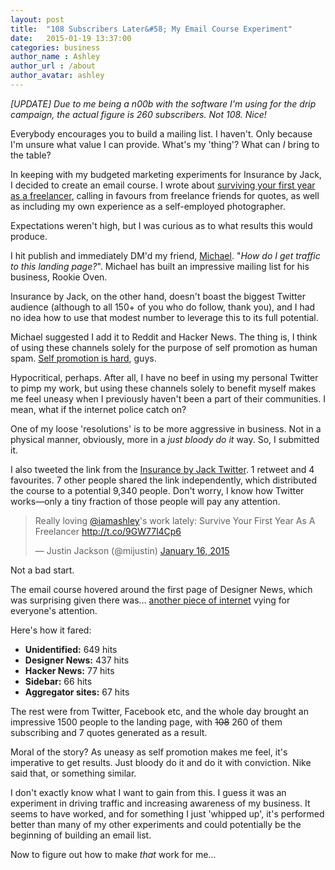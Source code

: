 ```yaml
---
layout: post
title:  "108 Subscribers Later&#58; My Email Course Experiment"
date:   2015-01-19 13:37:00
categories: business
author_name : Ashley
author_url : /about
author_avatar: ashley
---
```


_[UPDATE] Due to me being a n00b with the software I'm using for the drip campaign, the actual figure is 260 subscribers. Not 108. Nice!_

Everybody encourages you to build a mailing list. I haven't. Only because I'm unsure what value I can provide. What's my 'thing'? What can _I_ bring to the table?

In keeping with my budgeted marketing experiments for Insurance by Jack, I decided to create an email course. I wrote about <a href="http://insurancebyjack.co.uk/survive-your-first-year-as-a-freelancer/">surviving your first year as a freelancer</a>, calling in favours from freelance friends for quotes, as well as including my own experience as a self-employed photographer.

<!--more-->

Expectations weren't high, but I was curious as to what results this would produce.

I hit publish and immediately DM'd my friend, <a href="http://rookieoven.com/">Michael</a>. "_How do I get traffic to this landing page?_". Michael has built an impressive mailing list for his business, Rookie Oven.

Insurance by Jack, on the other hand, doesn't boast the biggest Twitter audience (although to all 150+ of you who do follow, thank you), and I had no idea how to use that modest number to leverage this to its full potential.

Michael suggested I add it to Reddit and Hacker News. The thing is, I think of using these channels solely for the purpose of self promotion as human spam. <a href="http://www.copyblogger.com/shameless-self-promotion/">Self promotion is hard</a>, guys.

Hypocritical, perhaps. After all, I have no beef in using my personal Twitter to pimp my work, but using these channels solely to benefit myself makes me feel uneasy when I previously haven't been a part of their communities. I mean, what if the internet police catch on?

One of my loose 'resolutions' is to be more aggressive in business. Not in a physical manner, obviously, more in a _just bloody do it_ way. So, I submitted it.

I also tweeted the link from the <a href="http://twitter.com/insurancebyjack">Insurance by Jack Twitter</a>. 1 retweet and 4 favourites. 7 other people shared the link independently, which distributed the course to a potential 9,340 people. Don't worry, I know how Twitter works—only a tiny fraction of those people will pay any attention.

<blockquote class="twitter-tweet" lang="en"><p>Really loving <a href="https://twitter.com/iamashley">@iamashley</a>&#39;s work lately: Survive Your First Year As A Freelancer <a href="http://t.co/9GW77l4Cp6">http://t.co/9GW77l4Cp6</a></p>&mdash; Justin Jackson (@mijustin) <a href="https://twitter.com/mijustin/status/556113804564897792">January 16, 2015</a></blockquote>
<script async src="//platform.twitter.com/widgets.js" charset="utf-8"></script>

Not a bad start.

The email course hovered around the first page of Designer News, which was surprising given there was… <a href="http://www.teehanlax.com/">another piece of internet</a> vying for everyone's attention.

Here's how it fared:

* __Unidentified:__ 649 hits
* __Designer News:__ 437 hits
* __Hacker News:__ 77 hits
* __Sidebar:__ 66 hits
* __Aggregator sites:__ 67 hits

The rest were from Twitter, Facebook etc, and the whole day brought an impressive 1500 people to the landing page, with <s>108</s> 260 of them subscribing and 7 quotes generated as a result.

Moral of the story? As uneasy as self promotion makes me feel, it's imperative to get results. Just bloody do it and do it with conviction. Nike said that, or something similar.

I don't exactly know what I want to gain from this. I guess it was an experiment in driving traffic and increasing awareness of my business. It seems to have worked, and for something I just 'whipped up', it's performed better than many of my other experiments and could potentially be the beginning of building an email list.

Now to figure out how to make _that_ work for me…